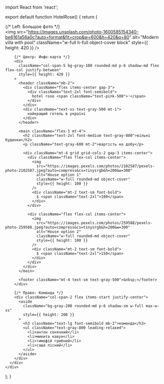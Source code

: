 import React from 'react';

export default function HotelRose() {
  return (
    <div className="min-h-screen bg-emerald-900 p-8 flex items-start justify-center">
      <div className="max-w-6xl w-full grid grid-cols-12 gap-6 items-start">
        {/* Left: Большое фото */}
        <div className="col-span-5 bg-white/0 rounded-md overflow-hidden shadow-lg">
          <img
            src="https://images.unsplash.com/photo-1600585154340-be6161a56a0c?auto=format&fit=crop&w=600&h=420&q=80"
            alt="Modern villa with pool"
            className="w-full h-full object-cover block"
            style={{ height: 420 }}
          />
        </div>

        {/* Центр: Инфо-карта */}
        <div
          className="col-span-5 bg-gray-100 rounded-md p-6 shadow-md flex flex-col justify-between"
          style={{ height: 420 }}
        >
          <header className="mb-2">
            <div className="flex items-center gap-3">
              <div className="text-2xl font-semibold">
                hotel rose <span className="text-pink-500">♡</span>
              </div>
            </div>
            <div className="text-xs text-gray-500 mt-1">
              найкращий готель в україні
            </div>
          </header>

          <main className="flex-1 mt-4">
            <h2 className="text-2xl font-medium text-gray-800">вільні будинки</h2>
            <p className="text-gray-600 mt-2">вартість на добу</p>

            <div className="mt-4 grid grid-cols-2 gap-3 items-center">
              <div className="flex flex-col items-center">
                <img
                  src="https://images.pexels.com/photos/2102587/pexels-photo-2102587.jpeg?auto=compress&cs=tinysrgb&h=200&w=300"
                  alt="House option 1"
                  className="w-full rounded-md object-cover"
                  style={{ height: 100 }}
                />
                <div className="mt-2 text-sm font-bold">
                  $ <span className="text-2xl">100</span>
                </div>
              </div>

              <div className="flex flex-col items-center">
                <img
                  src="https://images.pexels.com/photos/259588/pexels-photo-259588.jpeg?auto=compress&cs=tinysrgb&h=200&w=300"
                  alt="House option 2"
                  className="w-full rounded-md object-cover"
                  style={{ height: 100 }}
                />
                <div className="mt-2 text-sm font-bold">
                  $ <span className="text-2xl">150</span>
                </div>
              </div>
            </div>
          </main>

          <footer className="mt-4 text-sm text-gray-500">&nbsp;</footer>
        </div>

        {/* Право: Команда */}
        <div className="col-span-2 flex items-start justify-center">
          <aside
            className="bg-gray-200 rounded-md p-6 shadow-sm w-full max-w-xs"
            style={{ height: 200 }}
          >
            <h3 className="text-lg font-semibold mb-2">команда</h3>
            <ul className="text-gray-800 leading-relaxed">
              <li>антон сонячний</li>
              <li>микита кавун</li>
              <li>тимофій грибний</li>
              <li>саша лісний</li>
            </ul>
          </aside>
        </div>
      </div>
    </div>
  );
}
